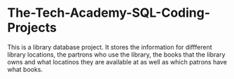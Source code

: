 # The-Tech-Academy-SQL-Coding-Projects
This is a library database project. It stores the information for diffferent library locations, the partrons who use the library, the books that the library owns and what locatinos they are available at as well as which patrons have what books.
